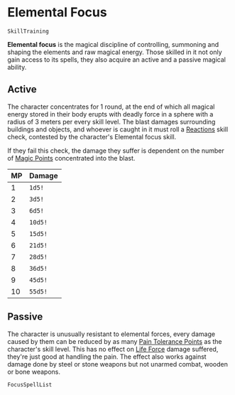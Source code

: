 # Elemental Focus

`SkillTraining`

**Elemental focus** is the magical discipline of controlling, summoning and shaping the elements and raw magical energy. Those skilled in it not only gain access to its spells, they also acquire an active and a passive magical ability.

## Active

The character concentrates for 1 round, at the end of which all magical energy stored in their body erupts with deadly force in a sphere with a radius of 3 meters per every skill level. The blast damages surrounding buildings and objects, and whoever is caught in it must roll a [Reactions](skill:reactions) skill check, contested by the character's Elemental focus skill.

If they fail this check, the damage they suffer is dependent on the number of [Magic Points](character:mp) concentrated into the blast.

| MP | Damage |
| :- | :- |
| 1  | `1d5!` |
| 2  | `3d5!` |
| 3  | `6d5!` |
| 4  | `10d5!` |
| 5  | `15d5!` |
| 6  | `21d5!` |
| 7  | `28d5!` |
| 8  | `36d5!` |
| 9  | `45d5!` |
| 10  | `55d5!` |

## Passive

The character is unusually resistant to elemental forces, every damage caused by them can be reduced by as many [Pain Tolerance Points](character:fp) as the character's skill level. This has no effect on [Life Force](character:ep) damage suffered, they're just good at handling the pain. The effect also works against damage done by steel or stone weapons but not unarmed combat, wooden or bone weapons.

`FocusSpellList`